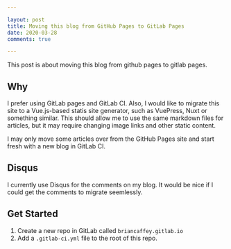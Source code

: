 ```yaml
---

layout: post
title: Moving this blog from GitHub Pages to GitLab Pages
date: 2020-03-28
comments: true

---
```


This post is about moving this blog from github pages to gitlab pages.

## Why

I prefer using GitLab pages and GitLab CI. Also, I would like to migrate this site to a Vue.js-based statis site generator, such as VuePress, Nuxt or something similar. This should allow me to use the same markdown files for articles, but it may require changing image links and other static content.

I may only move some articles over from the GitHub Pages site and start fresh with a new blog in GitLab CI.

## Disqus

I currently use Disqus for the comments on my blog. It would be nice if I could get the comments to migrate seemlessly.

## Get Started

1. Create a new repo in GitLab called `briancaffey.gitlab.io`
1. Add a `.gitlab-ci.yml` file to the root of this repo.
